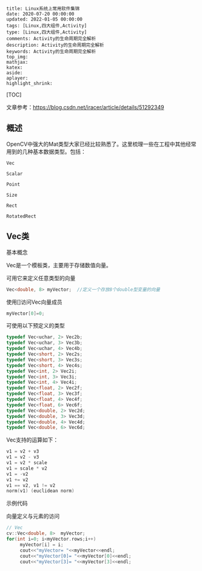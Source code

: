 ```
title: Linux系统上常用软件集锦
date: 2020-07-20 00:00:00
updated: 2022-01-05 00:00:00
tags: [Linux,四大组件,Activity]
type: [Linux,四大组件,Activity]
comments: Activity的生命周期完全解析
description: Activity的生命周期完全解析
keywords: Activity的生命周期完全解析
top_img:
mathjax:
katex:
aside:
aplayer:
highlight_shrink:
```

[TOC]



文章参考：https://blog.csdn.net/iracer/article/details/51292349

## 概述

OpenCV中强大的Mat类型大家已经比较熟悉了。这里梳理一些在工程中其他经常用到的几种基本数据类型。包括：

```
Vec

Scalar

Point

Size

Rect

RotatedRect
```



## Vec类

基本概念

  Vec是一个模板类，主要用于存储数值向量。

可用它来定义任意类型的向量

```c++
Vec<double, 8> myVector;  //定义一个存放8个double型变量的向量
```

使用[]访问Vec向量成员     

```c++
myVector[0]=0;
```

可使用以下预定义的类型

```c++
typedef Vec<uchar, 2> Vec2b;
typedef Vec<uchar, 3> Vec3b;
typedef Vec<uchar, 4> Vec4b;
typedef Vec<short, 2> Vec2s;
typedef Vec<short, 3> Vec3s;
typedef Vec<short, 4> Vec4s;
typedef Vec<int, 2> Vec2i;
typedef Vec<int, 3> Vec3i;
typedef Vec<int, 4> Vec4i;
typedef Vec<float, 2> Vec2f;
typedef Vec<float, 3> Vec3f;
typedef Vec<float, 4> Vec4f;
typedef Vec<float, 6> Vec6f;
typedef Vec<double, 2> Vec2d;
typedef Vec<double, 3> Vec3d;
typedef Vec<double, 4> Vec4d;
typedef Vec<double, 6> Vec6d;
```

Vec支持的运算如下：

```c++
v1 = v2 + v3
v1 = v2 - v3
v1 = v2 * scale
v1 = scale * v2
v1 = -v2
v1 += v2
v1 == v2, v1 != v2
norm(v1) (euclidean norm)
```

示例代码

向量定义与元素的访问

```c++
// Vec
cv::Vec<double, 8>  myVector;
for(int i=0; i<myVector.rows;i++)
     myVector[i] = i;
     cout<<"myVector= "<<myVector<<endl;
     cout<<"myVector[0]= "<<myVector[0]<<endl;
     cout<<"myVector[3]= "<<myVector[3]<<endl;
```















